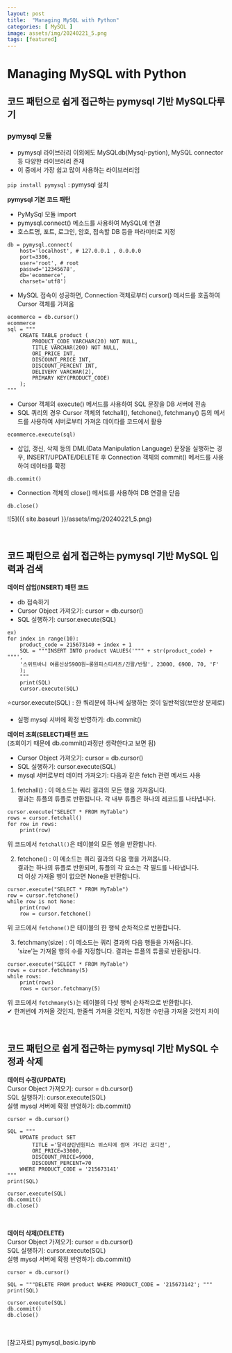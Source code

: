 ```yaml
---
layout: post
title:  "Managing MySQL with Python"
categories: [ MySQL ]
image: assets/img/20240221_5.png
tags: [featured]
---
```

  
# Managing MySQL with Python  
  
## 코드 패턴으로 쉽게 접근하는 pymysql 기반 MySQL다루기  
  
### pymysql 모듈   
- pymysql 라이브러리 이외에도 MySQLdb(Mysql-pytion), MySQL connector 등 다양한 라이브러리 존재  
- 이 중에서 가장 쉽고 많이 사용하는 라이브러리임  
  
`pip install pymysql` : pymysql 설치  

**pymysql 기본 코드 패턴**  
- PyMySql 모듈 import  
- pymysql.connect() 메소드를 사용하여 MySQL에 연결  
- 호스트명, 포트, 로그인, 암호, 접속할 DB 등을 파라미터로 지정
   
~~~  
db = pymysql.connect(  
    host='localhost', # 127.0.0.1 , 0.0.0.0   
    port=3306,    
    user='root', # root  
    passwd='12345678',   
    db='ecommerce',   
    charset='utf8')  
~~~  
  
- MySQL 접속이 성공하면, Connection 객체로부터 cursor() 메서드를 호출하여 Cursor 객체를 가져옴  

~~~ 
ecommerce = db.cursor()  
ecommerce  
sql = """  
    CREATE TABLE product (  
        PRODUCT_CODE VARCHAR(20) NOT NULL,  
        TITLE VARCHAR(200) NOT NULL,  
        ORI_PRICE INT,  
        DISCOUNT_PRICE INT,  
        DISCOUNT_PERCENT INT,  
        DELIVERY VARCHAR(2),  
        PRIMARY KEY(PRODUCT_CODE)  
    );  
"""  
~~~  
  
- Cursor 객체의 execute() 메서드를 사용하여 SQL 문장을 DB 서버에 전송  
- SQL 쿼리의 경우 Cursor 객체의 fetchall(), fetchone(), fetchmany() 등의 메서드를 사용하여 서버로부터 가져온 데이타를 코드에서 활용  

~~~  
ecommerce.execute(sql)  
~~~  
  
- 삽입, 갱신, 삭제 등의 DML(Data Manipulation Language) 문장을 실행하는 경우, INSERT/UPDATE/DELETE 후 Connection 객체의 commit() 메서드를 사용하여 데이타를 확정  
~~~  
db.commit()  
~~~  
  
- Connection 객체의 close() 메서드를 사용하여 DB 연결을 닫음  
~~~  
db.close()  
~~~  
![5]({{ site.baseurl }}/assets/img/20240221_5.png)  

<br>
  
## 코드 패턴으로 쉽게 접근하는 pymysql 기반 MySQL 입력과 검색  
  
**데이터 삽입(INSERT) 패턴 코드**  
- db 접속하기  
- Cursor Object 가져오기: cursor = db.cursor()  
- SQL 실행하기: cursor.execute(SQL)  
~~~  
ex)  
for index in range(10):  
    product_code = 215673140 + index + 1  
    SQL = """INSERT INTO product VALUES('""" + str(product_code) + """',  
    '스위트바니 여름신상5900원~롱원피스티셔츠/긴팔/반팔', 23000, 6900, 70, 'F'  
    );  
    """  
    print(SQL)  
    cursor.execute(SQL)  
~~~  
⭐️cursor.execute(SQL) : 한 쿼리문에 하나씩 실행하는 것이 일반적임(보안상 문제로)  
  
- 실행 mysql 서버에 확정 반영하기: db.commit()  
  
**데이터 조회(SELECT)패턴 코드**  
(조회이기 때문에 db.commit()과정만 생략한다고 보면 됨)  
- Cursor Object 가져오기: cursor = db.cursor()  
- SQL 실행하기: cursor.execute(SQL)    
- mysql 서버로부터 데이터 가져오기: 다음과 같은 fetch 관련 메서드 사용  

1. fetchall() : 이 메소드는 쿼리 결과의 모든 행을 가져옵니다.   
결과는 튜플의 튜플로 반환됩니다. 각 내부 튜플은 하나의 레코드를 나타냅니다.  
~~~  
cursor.execute("SELECT * FROM MyTable")  
rows = cursor.fetchall()  
for row in rows:  
    print(row)  
~~~  
위 코드에서 `fetchall()`은 테이블의 모든 행을 반환합니다.   
  
2. fetchone() : 이 메소드는 쿼리 결과의 다음 행을 가져옵니다.   
결과는 하나의 튜플로 반환되며, 튜플의 각 요소는 각 필드를 나타냅니다.  
더 이상 가져올 행이 없으면 None을 반환합니다.  
~~~  
cursor.execute("SELECT * FROM MyTable")  
row = cursor.fetchone()  
while row is not None:  
    print(row)  
    row = cursor.fetchone()  
~~~  
위 코드에서 `fetchone()`은 테이블의 한 행씩 순차적으로 반환합니다.  
  
3. fetchmany(size) : 이 메소드는 쿼리 결과의 다음 행들을 가져옵니다.   
'size'는 가져올 행의 수를 지정합니다. 결과는 튜플의 튜플로 반환됩니다.  
~~~  
cursor.execute("SELECT * FROM MyTable")  
rows = cursor.fetchmany(5)  
while rows:  
    print(rows)  
    rows = cursor.fetchmany(5)  
~~~  
위 코드에서 `fetchmany(5)`는 테이블의 다섯 행씩 순차적으로 반환합니다.  
✔︎ 한꺼번에 가져올 것인지, 한줄씩 가져올 것인지, 지정한 수만큼 가져올 것인지 차이  

<br>
  
## 코드 패턴으로 쉽게 접근하는 pymysql 기반 MySQL 수정과 삭제    
**데이터 수정(UPDATE)**    
Cursor Object 가져오기: cursor = db.cursor()  
SQL 실행하기: cursor.execute(SQL)  
실행 mysql 서버에 확정 반영하기: db.commit()  
~~~  
cursor = db.cursor()  
  
SQL = """  
    UPDATE product SET   
        TITLE ='달리샵린넨원피스 뷔스티에 썸머 가디건 코디전',  
        ORI_PRICE=33000,  
        DISCOUNT_PRICE=9900,  
        DISCOUNT_PERCENT=70  
    WHERE PRODUCT_CODE = '215673141'  
"""  
print(SQL)  
  
cursor.execute(SQL)  
db.commit()  
db.close()  
~~~  

<br>
  
**데이터 삭제(DELETE)**   
Cursor Object 가져오기: cursor = db.cursor()  
SQL 실행하기: cursor.execute(SQL)  
실행 mysql 서버에 확정 반영하기: db.commit()  
~~~  
cursor = db.cursor()  
  
SQL = """DELETE FROM product WHERE PRODUCT_CODE = '215673142'; """  
print(SQL)  
  
cursor.execute(SQL)  
db.commit()  
db.close()  
~~~  

<br>
  
[참고자료] pymysql_basic.ipynb  



